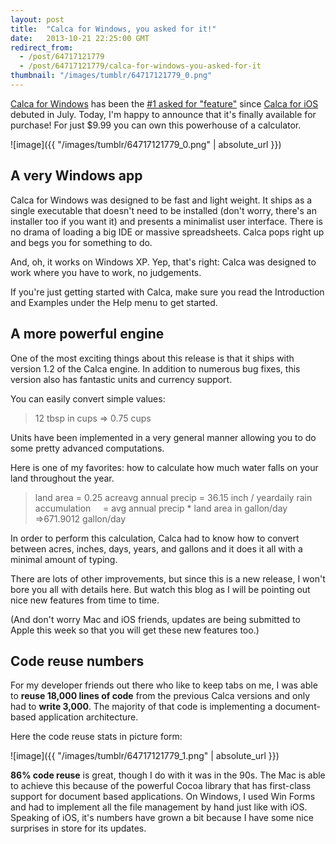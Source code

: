 ```yaml
---
layout: post
title:  "Calca for Windows, you asked for it!"
date:   2013-10-21 22:25:00 GMT
redirect_from:
  - /post/64717121779
  - /post/64717121779/calca-for-windows-you-asked-for-it
thumbnail: "/images/tumblr/64717121779_0.png"
---
```




[Calca for Windows](http://calca.io/store/calca-for-windows) has been the [#1 asked for "feature"](https://calca.uservoice.com/forums/216746-general/suggestions/4247892-windows-version) since [Calca for iOS](http://calca.io) debuted in July. Today, I'm happy to announce that it's finally available for purchase! For just $9.99 you can own this powerhouse of a calculator.

![image]({{ "/images/tumblr/64717121779_0.png" | absolute_url }})

## A very Windows app

Calca for Windows was designed to be fast and light weight. It ships as a single executable that doesn't need to be installed (don't worry, there's an installer too if you want it) and presents a minimalist user interface. There is no drama of loading a big IDE or massive spreadsheets. Calca pops right up and begs you for something to do.

And, oh, it works on Windows XP. Yep, that's right: Calca was designed to work where you have to work, no judgements.

If you're just getting started with Calca, make sure you read the Introduction and Examples under the Help menu to get started.

## A more powerful engine

One of the most exciting things about this release is that it ships with version 1.2 of the Calca engine. In addition to numerous bug fixes, this version also has fantastic units and currency support.

You can easily convert simple values:

> 12 tbsp in cups => 0.75 cups


Units have been implemented in a very general manner allowing you to do some pretty advanced computations.

Here is one of my favorites: how to calculate how much water falls on your land throughout the year.

> land area = 0.25 acreavg annual precip = 36.15 inch / yeardaily rain accumulation     = avg annual precip * land area in gallon/day     =>671.9012 gallon/day


In order to perform this calculation, Calca had to know how to convert between acres, inches, days, years, and gallons and it does it all with a minimal amount of typing.

There are lots of other improvements, but since this is a new release, I won't bore you all with details here. But watch this blog as I will be pointing out nice new features from time to time.

(And don't worry Mac and iOS friends, updates are being submitted to Apple this week so that you will get these new features too.)

## Code reuse numbers

For my developer friends out there who like to keep tabs on me, I was able to **reuse 18,000 lines of code** from the previous Calca versions and only had to **write 3,000**. The majority of that code is implementing a document-based application architecture.

Here the code reuse stats in picture form:

![image]({{ "/images/tumblr/64717121779_1.png" | absolute_url }})

**86% code reuse** is great, though I do with it was in the 90s. The Mac is able to achieve this because of the powerful Cocoa library that has first-class support for document based applications. On Windows, I used Win Forms and had to implement all the file management by hand just like with iOS. Speaking of iOS, it's numbers have grown a bit because I have some nice surprises in store for its updates.
